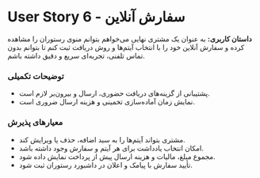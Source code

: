 # User Story 6 - سفارش آنلاین

**داستان کاربری:**
به عنوان یک مشتری نهایی می‌خواهم بتوانم منوی رستوران را مشاهده کرده و سفارش آنلاین خود را با انتخاب آیتم‌ها و روش دریافت ثبت کنم تا بتوانم بدون تماس تلفنی، تجربه‌ای سریع و دقیق داشته باشم.

### توضیحات تکمیلی
- پشتیبانی از گزینه‌های دریافت حضوری، ارسال و بیرون‌بر لازم است.
- نمایش زمان آماده‌سازی تخمینی و هزینه ارسال ضروری است.

### معیارهای پذیرش
- مشتری بتواند آیتم‌ها را به سبد اضافه، حذف یا ویرایش کند.
- امکان انتخاب یادداشت برای هر آیتم و سفارش وجود داشته باشد.
- مجموع مبلغ، مالیات و هزینه ارسال پیش از پرداخت نمایش داده شود.
- تأیید سفارش با پیامک و اعلان در داشبورد رستوران ثبت شود.
